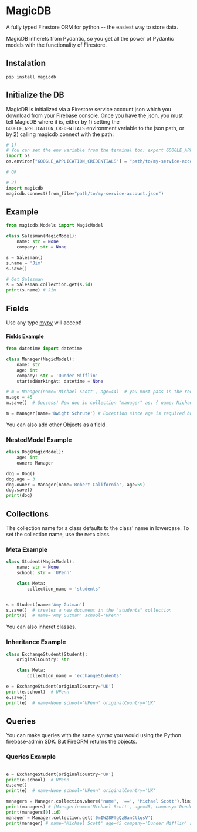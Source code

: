# MagicDB
A fully typed Firestore ORM for python -- the easiest way to store data.

MagicDB inherets from Pydantic, so you get all the power of Pydantic models with the functionality of Firestore.

## Instalation
```
pip install magicdb
```

## Initialize the DB
MagicDB is initialized via a Firestore service account json which you download from your Firebase console.
Once you have the json, you must tell MagicDB where it is, either by 1) setting the `GOOGLE_APPLICATION_CREDENTIALS` environment variable to the json path, or by 2) calling magicdb.connect with the path:

```python
# 1)
# You can set the env variable from the terminal too: export GOOGLE_APPLICATION_CREDENTIALS="path/to/my-service-account.json"
import os
os.environ["GOOGLE_APPLICATION_CREDENTIALS"] = "path/to/my-service-account.json"

# OR

# 2)
import magicdb
magicdb.connect(from_file="path/to/my-service-account.json")
```

## Example
```python
from magicdb.Models import MagicModel

class Salesman(MagicModel):
    name: str = None
    company: str = None

s = Salesman()
s.name = 'Jim'
s.save()

# Get Salesman
s = Salesman.collection.get(s.id)
print(s.name) # Jim
```

## Fields
Use any type [mypy](http://mypy-lang.org/) will accept!

#### Fields Example
```python
from datetime import datetime

class Manager(MagicModel):
	name: str
	age: int
	company: str = 'Dunder Mifflin'
	startedWorkingAt: datetime = None

# m = Manager(name='Michael Scott', age=44)  # you must pass in the required fields on initializing the object.
m.age = 45
m.save()  # Success! New doc in collection "manager" as: { name: Michael Scott, age: 45, company: Dunder Mifflin }

m = Manager(name='Dwight Schrute') # Exception since age is required but not given
```

You can also add other Objects as a field.

### NestedModel Example
```python
class Dog(MagicModel):
	age: int
	owner: Manager

dog = Dog()
dog.age = 3
dog.owner = Manager(name='Robert California', age=59)
dog.save()
print(dog)

```


## Collections
The collection name for a class defaults to the class' name in lowercase. To set the collection name, use the `Meta` class.

### Meta Example

```python
class Student(MagicModel):
	name: str = None
	school: str = 'UPenn'

	class Meta:
		collection_name = 'students'


s = Student(name='Amy Gutman')
s.save()  # creates a new document in the "students" collection
print(s)  # name='Amy Gutman' school='UPenn'
```

You can also inheret classes.

### Inheritance Example
```python
class ExchangeStudent(Student):
	originalCountry: str

	class Meta:
		collection_name = 'exchangeStudents'

e = ExchangeStudent(originalCountry='UK')
print(e.school)  # UPenn
e.save()
print(e)  # name=None school='UPenn' originalCountry='UK'
```

## Queries
You can make queries with the same syntax you would using the Python firebase-admin SDK. But FireORM returns the objects.

### Queries Example
```python

e = ExchangeStudent(originalCountry='UK')
print(e.school)  # UPenn
e.save()
print(e)  # name=None school='UPenn' originalCountry='UK'

managers = Manager.collection.where('name', '==', 'Michael Scott').limit(1).stream()
print(managers) # [Manager(name='Michael Scott', age=45, company='Dunder Mifflin', startedWorkingAt=None)]
print(managers[0].id)
manager = Manager.collection.get('0mIWZ8FfgQzBanCllqsV')
print(manager) # name='Michael Scott' age=45 company='Dunder Mifflin' startedWorkingAt=None
```
